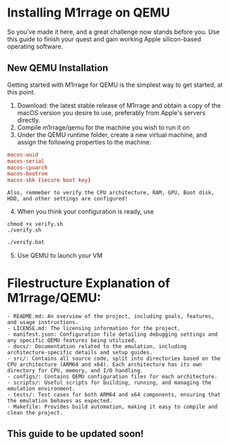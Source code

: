 # Installing M1rrage on QEMU
So you've made it here, and a great challenge now stands before you. Use this guide to finish your quest and gain working Apple silicon-based operating software.
## New QEMU Installation
Getting started with M1rrage for QEMU is the simplest way to get started, at this point.
  1. Download: the latest stable release of M1rrage and obtain a copy of the macOS version you desire to use, preferably from Apple's servers directly.
  2. Compile m1rrage/qemu for the machine you wish to run it on
  3. Under the QEMU runtime folder, create a new virtual machine, and assign the following properties to the machine:
```vm.conf - added options
macos-uuid
macos-serial
macos-cpuarch
macos-bootrom
macos-sbk (secure boot key)
```
    Also, remmeber to verify the CPU architecture, RAM, GPU, Boot disk, HDD, and other settings are configured!
  4. When you think your configuration is ready, use
```shell (Linux & macOS)
chmod +x verify.sh
./verify.sh
```
```cmd (Windows)
./verify.bat
```
5. Use QEMU to launch your VM

# Filestructure Explanation of M1rrage/QEMU:
```m1rrage-master/QEMU/
- README.md: An overview of the project, including goals, features, and usage instructions.
- LICENSE.md: The licensing information for the project.
- manifest.json: Configuration file detailing debugging settings and any specific QEMU features being utilized.
- docs/: Documentation related to the emulation, including architecture-specific details and setup guides.
- src/: Contains all source code, split into directories based on the CPU architecture (ARM64 and x64). Each architecture has its own directory for CPU, memory, and I/O handling.
- configs/: Contains QEMU configuration files for each architecture.
- scripts/: Useful scripts for building, running, and managing the emulation environment.
- tests/: Test cases for both ARM64 and x64 components, ensuring that the emulation behaves as expected.
- Makefile: Provides build automation, making it easy to compile and clean the project.
```

## This guide to be updated soon!